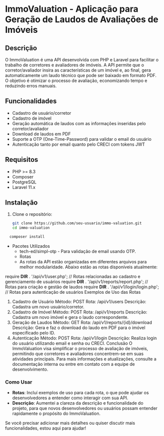 # ImmoValuation - Aplicação para Geração de Laudos de Avaliações de Imóveis

## Descrição

O ImmoValuation é uma API desenvolvida com PHP e Laravel para facilitar o trabalho de corretores e avaliadores de imóveis. A API permite que o corretor/avaliador insira as características de um imóvel e, ao final, gera automaticamente um laudo técnico que pode ser baixado em formato PDF. O objetivo é otimizar o processo de avaliação, economizando tempo e reduzindo erros manuais.

## Funcionalidades

-   Cadastro de usuário/corretor
-   Cadastro de imóvel
-   Geração automática de laudos com as informações inseridas pelo corretor/avaliador
-   Download de laudos em PDF
-   Suporte a OTP (One-Time-Password) para validar o email do usuário
-   Autenticação tanto por email quanto pelo CRECI com tokens JWT

## Requisitos

-   PHP >= 8.3
-   Composer
-   PostgreSQL
-   Laravel 11.x

## Instalação

1. Clone o repositório:

    ```bash
    git clone https://github.com/seu-usuario/immo-valuation.git
    cd immo-valuation
    ```

```bash
  composer install
```

-   Pacotes Utilizados
    -   tech-ed/simpl-otp - Para validação de email usando OTP.
    -   Rotas
    -   As rotas da API estão organizadas em diferentes arquivos para melhor modularidade. Abaixo estão as rotas disponíveis atualmente:

require **DIR** . '/api/v1/user.php'; // Rotas relacionadas ao cadastro e gerenciamento de usuários
require **DIR** . '/api/v1/reports/report.php'; // Rotas para criação e gestão de laudos
require **DIR** . '/api/v1/login/login.php'; // Rotas para autenticação de usuários
Exemplos de Uso das Rotas

1. Cadastro de Usuário
   Método: POST
   Rota: /api/v1/users
   Descrição: Cadastra um novo usuário/corretor.
2. Cadastro de Imóvel
   Método: POST
   Rota: /api/v1/reports
   Descrição: Cadastra um novo imóvel e gera o laudo correspondente.
3. Geração de Laudos
   Método: GET
   Rota: /api/v1/reports/{id}/download
   Descrição: Gera e faz o download do laudo em PDF para o imóvel especificado pelo ID.
4. Autenticação
   Método: POST
   Rota: /api/v1/login
   Descrição: Realiza login do usuário utilizando email e senha ou CRECI.
   Conclusão
   O ImmoValuation visa simplificar o processo de avaliação de imóveis, permitindo que corretores e avaliadores concentrem-se em suas atividades principais. Para mais informações e atualizações, consulte a documentação interna ou entre em contato com a equipe de desenvolvimento.

### Como Usar

-   **Rotas**: Incluí exemplos de uso para cada rota, o que pode ajudar os desenvolvedores a entender como interagir com sua API.
-   **Descrição**: Aumentei a clareza da descrição e funcionalidade do projeto, para que novos desenvolvedores ou usuários possam entender rapidamente o propósito do ImmoValuation.

Se você precisar adicionar mais detalhes ou quiser discutir mais funcionalidades, estou aqui para ajudar!
